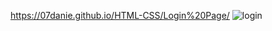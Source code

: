 https://07danie.github.io/HTML-CSS/Login%20Page/
![login](https://user-images.githubusercontent.com/125158129/234377632-13e44ce9-ee3c-4d43-9fe8-d7ecbf3df319.png)
